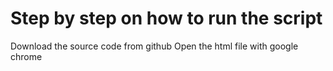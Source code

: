 # Step by step on how to run the script
Download the source code from github
Open the html file with google chrome
